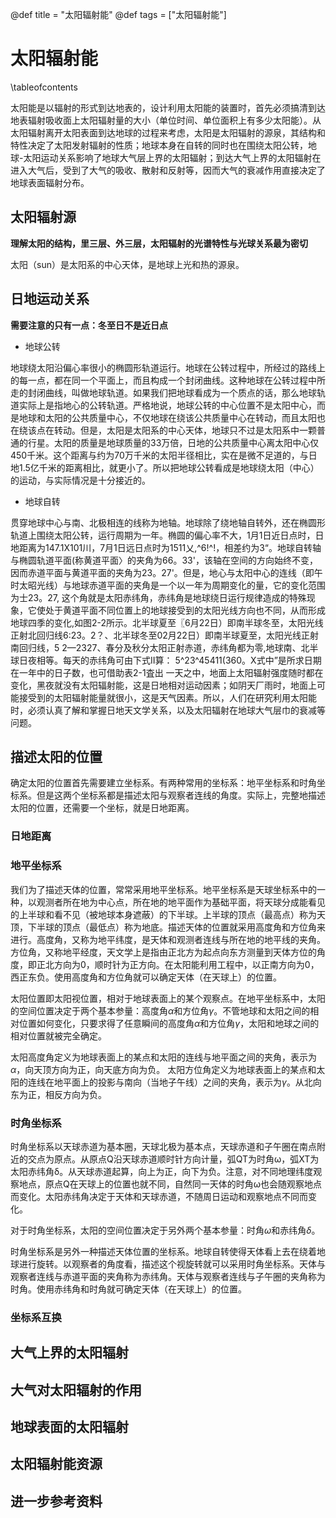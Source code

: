 @def title = "太阳辐射能"
@def tags = ["太阳辐射能"]

# 太阳辐射能

\tableofcontents

太阳能是以辐射的形式到达地表的，设计利用太阳能的装置时，首先必须搞清到达地表辐射吸收面上太阳辐射量的大小（单位时间、单位面积上有多少太阳能）。从太阳辐射离开太阳表面到达地球的过程来考虑，太阳是太阳辐射的源泉，其结构和特性决定了太阳发射辐射的性质；地球本身在自转的同时也在围绕太阳公转，地球-太阳运动关系影响了地球大气层上界的太阳辐射；到达大气上界的太阳辐射在进入大气后，受到了大气的吸收、散射和反射等，因而大气的衰减作用直接决定了地球表面辐射分布。

## 太阳辐射源


**理解太阳的结构，里三层、外三层，太阳辐射的光谱特性与光球关系最为密切**

太阳（sun）是太阳系的中心天体，是地球上光和热的源泉。

## 日地运动关系

**需要注意的只有一点：冬至日不是近日点**
- 地球公转

地球绕太阳沿偏心率很小的椭圆形轨道运行。地球在公转过程中，所经过的路线上的每一点，都在同一个平面上，而且构成一个封闭曲线。这种地球在公转过程中所走的封闭曲线，叫做地球轨道。如果我们把地球看成为一个质点的话，那么地球轨道实际上是指地心的公转轨道。严格地说，地球公转的中心位置不是太阳中心，而是地球和太阳的公共质量中心，不仅地球在绕该公共质量中心在转动，而且太阳也在绕该点在转动。但是，太阳是太阳系的中心天体，地球只不过是太阳系中一颗普通的行星。太阳的质量是地球质量的33万倍，日地的公共质量中心离太阳中心仅450千米。这个距离与约为70万千米的太阳半径相比，实在是微不足道的，与日地1.5亿千米的距离相比，就更小了。所以把地球公转看成是地球绕太阳（中心）的运动，与实际情况是十分接近的。

- 地球自转

贯穿地球中心与南、北极相连的线称为地轴。地球除了绕地轴自转外，还在椭圆形轨道上围绕太阳公转，运行周期为一年。椭圆的偏心率不大，1月1日近日点时，日地距离为147.1X101川，7月1日远日点时为1511乂,^6!^!，相差约为3“。地球自转轴与椭圆轨道平面(称黄道平面〉的夹角为66。33'，该轴在空间的方向始终不变，因而赤道平面与黄道平面的夹角为23。27'。但是，地心与太阳中心的连线（即午时太昭光线）与地球赤道平面的夹角是一个以一年为周期变化的量，它的变化范围为士23。27, 这个角就是太阳赤纬角，赤纬角是地球绕日运行规律造成的特殊现象，它使处于黄道平面不同位置上的地球接受到的太阳光线方向也不同，从而形成地球四季的变化,如图2-2所示。北半球夏至〖6月22日）即南半球冬至，太阳光线正射北回归线6:23。2？、北半球冬至02月22日）即南半球夏至，太阳光线正射南回归线，5	2—2327、春分及秋分太阳正射赤道，赤纬角都为零,地球南、北半球日夜相等。每天的赤纬角可由下式II算：
5^23^45411(360。X式中”是所求日期在一年中的日子数，也可借助表2-1査出
一天之中，地面上太阳辐射强度随时都在变化，黑夜就没有太阳辐射能，这是日地相对运动因素；如阴天厂雨时，地面上可能接受到的太阳辐射能量就很小，这是天气因素。所以，人们在研究利用太阳能时，必须认真了解和掌握日地天文学关系，以及太阳辐射在地球大气层巾的衰减等问题。


## 描述太阳的位置

确定太阳的位置首先需要建立坐标系。有两种常用的坐标系：地平坐标系和时角坐标系。但是这两个坐标系都是描述太阳与观察者连线的角度。实际上，完整地描述太阳的位置，还需要一个坐标，就是日地距离。
### 日地距离

### 地平坐标系
我们为了描述天体的位置，常常采用地平坐标系。地平坐标系是天球坐标系中的一种，以观测者所在地为中心点，所在地的地平面作为基础平面，将天球分成能看见的上半球和看不见（被地球本身遮蔽）的下半球。上半球的顶点（最高点）称为天顶，下半球的顶点（最低点）称为地底。描述天体的位置就采用高度角和方位角来进行。高度角，又称为地平纬度，是天体和观测者连线与所在地的地平线的夹角。方位角，又称地平经度，天文学上是指由正北方为起点向东方测量到天体方位的角度，即正北方向为0，顺时针为正方向。在太阳能利用工程中，以正南方向为0，西正东负。使用高度角和方位角就可以确定天体（在天球上）的位置。

太阳位置即太阳视位置，相对于地球表面上的某个观察点。在地平坐标系中，太阳的空间位置决定于两个基本参量：高度角$\alpha$和方位角$\gamma$。不管地球和太阳之间的相对位置如何变化，只要求得了任意瞬间的高度角$\alpha$和方位角$\gamma$，太阳和地球之间的相对位置就被完全确定。

太阳高度角定义为地球表面上的某点和太阳的连线与地平面之间的夹角，表示为$\alpha$，向天顶方向为正，向天底方向为负。
太阳方位角定义为地球表面上的某点和太阳的连线在地平面上的投影与南向（当地子午线）之间的夹角，表示为$\gamma$。从北向东为正，相反方向为负。

### 时角坐标系
时角坐标系以天球赤道为基本圈，天球北极为基本点，天球赤道和子午圈在南点附近的交点为原点。从原点Q沿天球赤道顺时针方向计量，弧QT为时角ω，弧XT为太阳赤纬角δ。从天球赤道起算，向上为正，向下为负。注意，对不同地理纬度观察地点，原点Q在天球上的位置也就不同，自然同一天体的时角ω也会随观察地点而变化。太阳赤纬角决定于天体和天球赤道，不随周日运动和观察地点不同而变化。

对于时角坐标系，太阳的空间位置决定于另外两个基本参量：时角$\omega$和赤纬角$\delta$。

时角坐标系是另外一种描述天体位置的坐标系。地球自转使得天体看上去在绕着地球进行旋转。以观察者的角度看，描述这个视旋转就可以采用时角坐标系。天体与观察者连线与赤道平面的夹角称为赤纬角。天体与观察者连线与子午圈的夹角称为时角。使用赤纬角和时角就可确定天体（在天球上）的位置。

### 坐标系互换





## 大气上界的太阳辐射

## 大气对太阳辐射的作用


## 地球表面的太阳辐射


## 太阳辐射能资源

## 进一步参考资料





